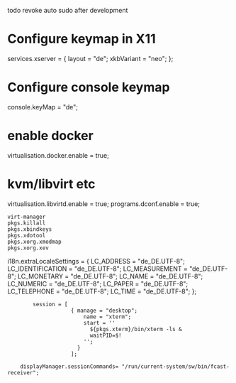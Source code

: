


todo revoke auto sudo after development



# Configure keymap in X11
services.xserver = {
layout = "de";
xkbVariant = "neo";
};

# Configure console keymap
console.keyMap = "de";

# enable docker
virtualisation.docker.enable = true;
# kvm/libvirt etc
virtualisation.libvirtd.enable = true;
programs.dconf.enable = true;



    virt-manager
    pkgs.killall
    pkgs.xbindkeys
    pkgs.xdotool
    pkgs.xorg.xmodmap
    pkgs.xorg.xev



i18n.extraLocaleSettings = {
LC_ADDRESS = "de_DE.UTF-8";
LC_IDENTIFICATION = "de_DE.UTF-8";
LC_MEASUREMENT = "de_DE.UTF-8";
LC_MONETARY = "de_DE.UTF-8";
LC_NAME = "de_DE.UTF-8";
LC_NUMERIC = "de_DE.UTF-8";
LC_PAPER = "de_DE.UTF-8";
LC_TELEPHONE = "de_DE.UTF-8";
LC_TIME = "de_DE.UTF-8";
};




            session = [
                        { manage = "desktop";
                            name = "xterm";
                            start = ''
                              ${pkgs.xterm}/bin/xterm -ls &
                              waitPID=$!
                            '';
                          }
                        ];

        displayManager.sessionCommands= "/run/current-system/sw/bin/fcast-receiver";